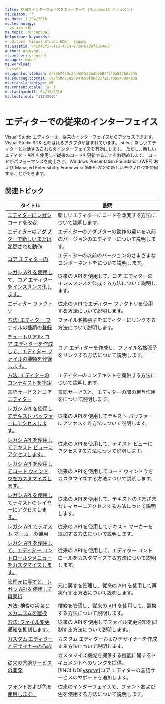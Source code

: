 ```yaml
---
title: 従来のインターフェイスをエディターで |Microsoft ドキュメント
ms.custom: ''
ms.date: 11/04/2016
ms.technology:
- vs-ide-sdk
ms.topic: conceptual
helpviewer_keywords:
- editors [Visual Studio SDK], legacy
ms.assetid: 741d45f5-0ea3-4614-972a-8728fe054e07
author: gregvanl
ms.author: gregvanl
manager: douge
ms.workload:
- vssdk
ms.openlocfilehash: 64e867430c2ae55f530bdb66844240a887bd5545
ms.sourcegitcommit: 6a9d5bd75e50947659fd6c837111a6a547884e2a
ms.translationtype: MT
ms.contentlocale: ja-JP
ms.lasthandoff: 04/16/2018
ms.locfileid: "31142901"
---
```

# <a name="legacy-interfaces-in-the-editor"></a>エディターでの従来のインターフェイス
Visual Studio エディターは、従来のインターフェイスからアクセスできます。 Visual Studio SDK と呼ばれるアダプタが含まれています。 *shim*、新しいエディターと対話するこれらのインターフェイスを有効にします。 ただし、新しいエディター API を使用して従来のコードを更新することをお勧めします。 コードがパフォーマンスを向上させ、Windows Presentation Foundation (WPF) および Managed Extensibility Framework (MEF) などの新しいテクノロジを使用することができます。  
  
## <a name="related-topics"></a>関連トピック  
  
|タイトル|説明|  
|-----------|-----------------|  
|[エディターにレガシ コードを改変.](../extensibility/adapting-legacy-code-to-the-editor.md)|新しいエディターにコードを改変する方法について説明します。|  
|[エディターのアダプターで新しいまたは変更された動作](../extensibility/new-or-changed-behavior-with-editor-adapters.md)|エディターのアダプターの動作の違いを以前のバージョンのエディターについて説明します。|  
|[コア エディター内](../extensibility/inside-the-core-editor.md)|エディターの以前のバージョンのさまざまなコンポーネントをについて説明します。|  
|[レガシ API を使用して、コア エディターをインスタンス化します。](../extensibility/instantiating-the-core-editor-by-using-the-legacy-api.md)|従来の API を使用して、コア エディターのインスタンスを作成する方法について説明します。|  
|[エディター ファクトリ](../extensibility/editor-factories.md)|従来の API でエディター ファクトリを使用する方法について説明します。|  
|[方法: エディター ファイルの種類の登録](../extensibility/how-to-register-editor-file-types.md)|ファイル名拡張子をエディターにリンクする方法について説明します。|  
|[チュートリアル: コア エディターを作成して、エディター ファイルの種類を登録します。](../extensibility/walkthrough-creating-a-core-editor-and-registering-an-editor-file-type.md)|コア エディターを作成し、ファイル名拡張子をリンクする方法について説明します。|  
|[方法: エディターのコンテキストを指定](../extensibility/how-to-provide-context-for-editors.md)|エディターのコンテキストを提供する方法について説明します。|  
|[言語サービスとコア エディター](../extensibility/language-services-and-the-core-editor.md)|言語サービスと、エディターの間の相互作用をについて説明します。|  
|[レガシ API を使用してテキスト バッファーにアクセスします。](../extensibility/accessing-the-text-buffer-by-using-the-legacy-api.md)|従来の API を使用してテキスト バッファーにアクセスする方法について説明します。|  
|[レガシ API を使用してテキスト ビューにアクセスします。](../extensibility/accessing-thetext-view-by-using-the-legacy-api.md)|従来の API を使用して、テキスト ビューにアクセスする方法について説明します。|  
|[レガシ API を使用してコード ウィンドウをカスタマイズします。](../extensibility/customizing-code-windows-by-using-the-legacy-api.md)|従来の API を使用してコード ウィンドウをカスタマイズする方法について説明します。|  
|[レガシ API を使用してテキストのレイヤーにアクセスします。](../extensibility/accessing-text-layers-by-using-the-legacy-api.md)|従来の API を使用して、テキストのさまざまなレイヤーにアクセスする方法について説明します。|  
|[レガシ API でテキスト マーカーの使用](../extensibility/using-text-markers-with-the-legacy-api.md)|従来の API を使用してテキスト マーカーを追加する方法について説明します。|  
|[レガシ API を使用して、エディター コントロールやメニューをカスタマイズします。](../extensibility/customizing-editor-controls-and-menus-by-using-the-legacy-api.md)|従来の API を使用して、エディター コントロールをカスタマイズする方法について説明します。|  
|[管理元に戻すと、レガシ API を使用して再実行](../extensibility/managing-undo-and-redo-by-using-the-legacy-api.md)|元に戻すを管理し、従来の API を使用して再実行する方法について説明します。|  
|[方法: 検索の実装とメカニズムを置換](../extensibility/how-to-implement-the-find-and-replace-mechanism.md)|検索を管理し、従来の API を使用して、置換する方法について説明します。|  
|[方法: ファイル変更通知を抑制します。](../extensibility/how-to-suppress-file-change-notifications.md)|従来の API を使用してファイル変更通知を抑制する方法について説明します。|  
|[カスタム エディターとデザイナーの作成](../extensibility/creating-custom-editors-and-designers.md)|カスタム エディターおよびデザイナーを作成する方法について説明します。|  
|[従来の言語サービスの開発](../extensibility/internals/developing-a-legacy-language-service.md)|カスタマイズ機能を提供する機能に関するドキュメントへのリンクを提供、[!INCLUDE[vsprvs](../code-quality/includes/vsprvs_md.md)]コア エディターの言語サービスのサポートを追加します。|  
|[フォントおよび色を使用します。](../extensibility/using-fonts-and-colors.md)|従来のインターフェイスで、フォントおよび色を使用する方法について説明します。|